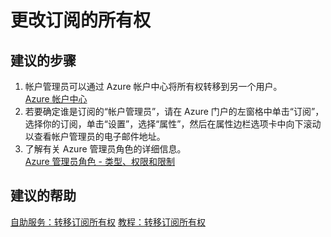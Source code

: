 <properties
    pageTitle="change ownership of my subscription"
    description="更改订阅的所有权"
    service="azure-subscription-management"
    resource="subscription-management"
    authors="aashu"
    displayOrder=""
    selfHelpType="generic"
    supportTopicIds="32454918"
    resourceTags=""
    productPesIds="15660"
    cloudEnvironments="public"
/>


# 更改订阅的所有权

## **建议的步骤**
1. 帐户管理员可以通过 Azure 帐户中心将所有权转移到另一个用户。<br>
[Azure 帐户中心](https://account.windowsazure.com/Subscriptions)
2. 若要确定谁是订阅的“帐户管理员”，请在 Azure 门户的左窗格中单击“订阅”，选择你的订阅，单击“设置”，选择“属性”，然后在属性边栏选项卡中向下滚动以查看帐户管理员的电子邮件地址。
3. 了解有关 Azure 管理员角色的详细信息。<br>
[Azure 管理员角色 - 类型、权限和限制](https://azure.microsoft.com/documentation/articles/billing-add-change-azure-subscription-administrator/)

## **建议的帮助**
[自助服务：转移订阅所有权](https://azure.microsoft.com/documentation/articles/billing-subscription-transfer/)
[教程：转移订阅所有权](https://channel9.msdn.com/Series/Microsoft-Azure-Tutorials/Transfer-an-Azure-subscription)


<!--HONumber=Jul16_HO4-->



